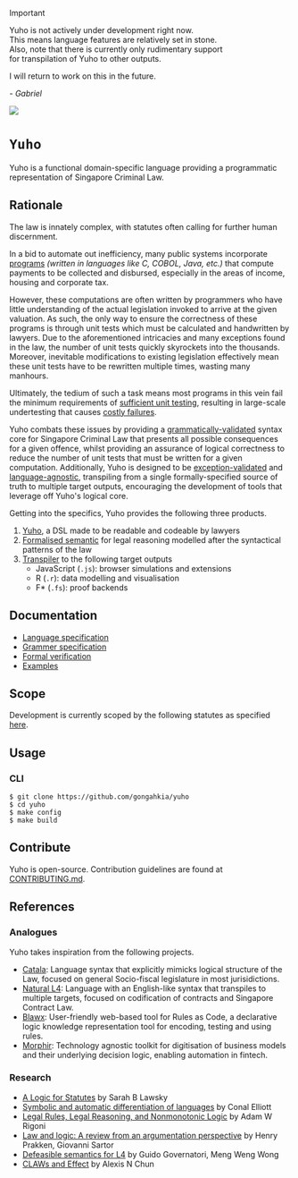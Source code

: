 > [!IMPORTANT]  
> Yuho is not actively under development right now.  
> This means language features are relatively set in stone.  
> Also, note that there is currently only rudimentary support  
> for transpilation of Yuho to other outputs.  
> 
> I will return to work on this in the future.  
> 
> *\- Gabriel* 

![](https://img.shields.io/badge/yuho_1.0-passing-green)

# `Yuho`

Yuho is a functional domain-specific language providing a programmatic representation of Singapore Criminal Law.

## Rationale

The law is innately complex, with statutes often calling for further human discernment. 

In a bid to automate out inefficiency, many public systems incorporate [programs](https://youtu.be/jmHwAh_-IOU?si=f4DlP7pklN424kCw) *(written in languages like C, COBOL, Java, etc.)* that compute payments to be collected and disbursed, especially in the areas of income, housing and corporate tax. 

However, these computations are often written by programmers who have little understanding of the actual legislation invoked to arrive at the given valuation. As such, the only way to ensure the correctness of these programs is through unit tests which must be calculated and handwritten by lawyers. Due to the aforementioned intricacies and many exceptions found in the law, the number of unit tests quickly skyrockets into the thousands. Moreover, inevitable modifications to existing legislation effectively mean these unit tests have to be rewritten multiple times, wasting many manhours. 

Ultimately, the tedium of such a task means most programs in this vein fail the minimum requirements of [sufficient unit testing](https://daedtech.com/unit-testing-enough/), resulting in large-scale undertesting that causes [costly failures](https://inria.hal.science/hal-02936606v1/document).

Yuho combats these issues by providing a [grammatically-validated](https://www.usna.edu/Users/cs/wcbrown/courses/F19SI413/lec/l07/lec.html) syntax core for Singapore Criminal Law that presents all possible consequences for a given offence, whilst providing an assurance of logical correctness to reduce the number of unit tests that must be written for a given computation. Additionally, Yuho is designed to be [exception-validated](https://www.reddit.com/r/learnjavascript/comments/y6663u/difference_between_input_validation_and_exception/) and [language-agnostic](https://softwareengineering.stackexchange.com/questions/28484/what-is-language-agnosticism-and-why-is-it-called-that), transpiling from a single formally-specified source of truth to multiple target outputs, encouraging the development of tools that leverage off Yuho's logical core.

Getting into the specifics, Yuho provides the following three products.

1. [Yuho](doc/syntax.md), a DSL made to be readable and codeable by lawyers
2. [Formalised semantic](tests/) for legal reasoning modelled after the syntactical patterns of the law
3. [Transpiler](src/secondary/) to the following target outputs 
    * JavaScript (`.js`): browser simulations and extensions
    * R (`.r`): data modelling and visualisation
    * F* (`.fs`): proof backends

## Documentation

* [Language specification](doc/syntax.md)
* [Grammer specification](grammer/)
* [Formal verification](tests/)
* [Examples](example/)

## Scope

Development is currently scoped by the following statutes as specified [here](doc/scope.md). 

## Usage

### CLI 

```console
$ git clone https://github.com/gongahkia/yuho
$ cd yuho  
$ make config
$ make build
```

## Contribute

Yuho is open-source. Contribution guidelines are found at [CONTRIBUTING.md](admin/CONTRIBUTING.md).

## References

### Analogues

Yuho takes inspiration from the following projects.

* [Catala](https://github.com/CatalaLang): Language syntax that explicitly mimicks logical structure of the Law, focused on general Socio-fiscal legislature in most jurisidictions.
* [Natural L4](https://github.com/smucclaw/dsl): Language with an English-like syntax that transpiles to multiple targets, focused on codification of contracts and Singapore Contract Law.
* [Blawx](https://github.com/Lexpedite/blawx): User-friendly web-based tool for Rules as Code, a declarative logic knowledge representation tool for encoding, testing and using rules.
* [Morphir](https://github.com/finos/morphir): Technology agnostic toolkit for digitisation of business models and their underlying decision logic, enabling automation in fintech.

### Research

* [A Logic for Statutes](https://papers.ssrn.com/sol3/papers.cfm?abstract_id=3088206) by Sarah B Lawsky
* [Symbolic and automatic differentiation of languages](https://dl.acm.org/doi/10.1145/3473583) by Conal Elliott
* [Legal Rules, Legal Reasoning, and Nonmonotonic Logic](https://philpapers.org/rec/RIGLRL-2) by Adam W Rigoni
* [Law and logic: A review from an argumentation perspective](https://www.sciencedirect.com/science/article/pii/S0004370215000910) by Henry Prakken, Giovanni Sartor
* [Defeasible semantics for L4](https://ink.library.smu.edu.sg/cclaw/5/) by Guido Governatori, Meng Weng Wong
* [CLAWs and Effect](https://www.lawsociety.org.sg/publication/claws-and-effect/) by Alexis N Chun
